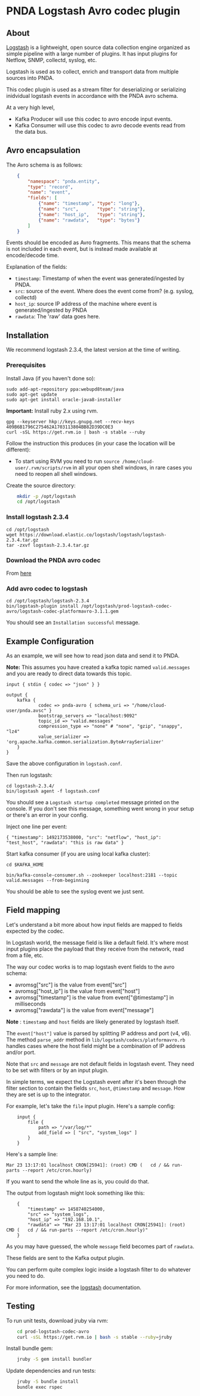# PNDA Logstash Avro codec plugin

## About 

[Logstash](https://www.elastic.co/products/logstash) is a lightweight, open source data collection engine organized as simple pipeline with a large number of plugins. It has input plugins for Netflow, SNMP, collectd, syslog, etc. 

Logstash is used as to collect, enrich and transport data from multiple sources into PNDA.

This codec plugin is used as a stream filter for deserializing or serializing inidvidual logstash events in accordance with the PNDA avro schema.

At a very high level, 

* Kafka Producer will use this codec to avro encode input events.
* Kafka Consumer will use this codec to avro decode events read from the data bus.

## Avro encapsulation

The Avro schema is as follows:
```json
    {
        "namespace": "pnda.entity",
        "type": "record",
        "name": "event",
        "fields": [
            {"name": "timestamp", "type": "long"},
            {"name": "src",       "type": "string"},
            {"name": "host_ip",   "type": "string"},
            {"name": "rawdata",   "type": "bytes"}
        ]
    }
```

Events should be encoded as Avro fragments. This means that the schema is not included in each event, but is instead made available at encode/decode time.

Explanation of the fields:

* `timestamp`: Timestamp of when the event was generated/ingested by PNDA.
* `src`: source of the event. Where does the event come from? (e.g. syslog, collectd)
* `host_ip`: source IP address of the machine where event is generated/ingested by PNDA
* `rawdata`: The 'raw' data goes here.

## Installation

We recommend logstash 2.3.4, the latest version at the time of writing.

### Prerequisites

Install Java (if you haven't done so):

    sudo add-apt-repository ppa:webupd8team/java
    sudo apt-get update
    sudo apt-get install oracle-java8-installer


**Important:** Install ruby 2.x using rvm.

    gpg --keyserver hkp://keys.gnupg.net --recv-keys 409B6B1796C275462A1703113804BB82D39DC0E3
    curl -sSL https://get.rvm.io | bash -s stable --ruby


Follow the instruction this produces (in your case the location will be different):
 
  * To start using RVM you need to run `source /home/cloud-user/.rvm/scripts/rvm`
    in all your open shell windows, in rare cases you need to reopen all shell windows.
    
Create the source directory:
```sh
    mkdir -p /opt/logstash
    cd /opt/logstash
```

### Install logstash 2.3.4

    cd /opt/logstash
    wget https://download.elastic.co/logstash/logstash/logstash-2.3.4.tar.gz
    tar -zxvf logstash-2.3.4.tar.gz


### Download the PNDA avro codec

From [here](https://github.com/pndaproject/logstash-codec-pnda-avro/releases)

### Add avro codec to logstash

    cd /opt/logstash/logstash-2.3.4
    bin/logstash-plugin install /opt/logstash/prod-logstash-codec-avro/logstash-codec-platformavro-3.1.1.gem


You should see an `Installation successful` message.

## Example Configuration

As an example, we will see how to read json data and send it to PNDA.

**Note:** This assumes you have created a kafka topic named `valid.messages` and you are ready to direct data towards this topic.

    input { stdin { codec => "json" } }

    output {
        kafka {
                codec => pnda-avro { schema_uri => "/home/cloud-user/pnda.avsc" }
                bootstrap_servers => "localhost:9092"
                topic_id => "valid.messages"
                compression_type => "none" # "none", "gzip", "snappy", "lz4"
                value_serializer => 'org.apache.kafka.common.serialization.ByteArraySerializer'
        }
    }

Save the above configuration in `logstash.conf`.

Then run logstash:

    cd logstash-2.3.4/
    bin/logstash agent -f logstash.conf


You should see a `Logstash startup completed` message printed on the console. If you don't see this message, something went wrong in your setup or there's an error in your config.

Inject one line per event:

    { "timestamp": 1492173538000, "src": "netflow", "host_ip": "test_host", "rawdata": "this is raw data" }


Start kafka consumer (if you are using local kafka cluster):

    cd $KAFKA_HOME
    
    bin/kafka-console-consumer.sh --zookeeper localhost:2181 --topic valid.messages --from-beginning


You should be able to see the syslog event we just sent.

## Field mapping

Let's understand a bit more about how input fields are mapped to fields expected by the codec.

In Logstash world, the message field is like a default field. It's where most input plugins place the payload that they receive from the network, read from a file, etc.

The way our codec works is to map logstash event fields to the avro schema:
 
-  avromsg["src"] is the value from event["src"]
-  avromsg["host_ip"] is the value from event["host"]
-  avromsg["timestamp"] is the value from event["@timestamp"] in milliseconds
-  avromsg["rawdata"] is the value from event["message"]

**Note** : `timestamp` and `host` fields are likely generated by logstash itself.

The `event["host"]` value is parsed by splitting IP address and port (v4, v6). The method `parse_addr` method in `lib/logstash/codecs/platformavro.rb` handles cases where the host field might be a combination of IP address and/or port.  

Note that `src` and `message` are not default fields in logstash event. They need to be set with filters or by an input plugin.

In simple terms, we expect the Logstash event after it's been through the filter section to contain the fields `src`, `host`, `@timestamp` and `message`. How they are set is up to the integrator.

For example, let's take the `file` input plugin. Here's a sample config:
```properties
    input {
        file {
            path => "/var/log/*"
            add_field => [ "src", "system_logs" ]
        }
    }
```

Here's a sample line:

    Mar 23 13:17:01 localhost CRON[25941]: (root) CMD (   cd / && run-parts --report /etc/cron.hourly)
    
If you want to send the whole line as is, you could do that. 

The output from logstash might look something like this:
```properties
    {
        "timestamp" => 1458740254000,
        "src" => "system_logs",
        "host_ip" => "192.168.10.1",
        "rawdata" => "Mar 23 13:17:01 localhost CRON[25941]: (root) CMD (   cd / && run-parts --report /etc/cron.hourly)"
    }
```

As you may have guessed, the whole `message` field becomes part of `rawdata`.

These fields are sent to the Kafka output plugin.

You can perform quite complex logic inside a logstash filter to do whatever you need to do.

For more information, see the [logstash](https://www.elastic.co/guide/en/logstash/2.3/index.html) documentation.

## Testing

To run unit tests, download jruby via rvm:
```sh
    cd prod-logstash-codec-avro
    curl -sSL https://get.rvm.io | bash -s stable --ruby=jruby
```

Install bundle gem:
```sh
    jruby -S gem install bundler
```

Update dependencies and run tests:
```sh
    jruby -S bundle install
    bundle exec rspec
```